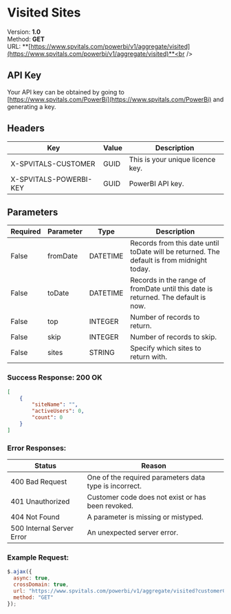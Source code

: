 # Visited Sites<br />
Version: **1.0**<br />
Method: **GET**<br />
URL: **[https://www.spvitals.com/powerbi/v1/aggregate/visited](https://www.spvitals.com/powerbi/v1/aggregate/visited)**<br />

## API Key

Your API key can be obtained by going to [https://www.spvitals.com/PowerBi](https://www.spvitals.com/PowerBi) and generating a key.

## Headers

Key | Value | Description
-|-|-
X-SPVITALS-CUSTOMER | GUID | This is your unique licence key.
X-SPVITALS-POWERBI-KEY | GUID | PowerBI API key.

## Parameters

| **Required** | **Parameter** | **Type** | **Description** |
| --- | --- | --- | --- |
| False | fromDate | DATETIME | Records from this date until toDate will be returned. The default is from midnight today. |
| False | toDate | DATETIME | Records in the range of fromDate until this date is returned. The default is now. |
| False | top | INTEGER | Number of records to return. |
| False | skip | INTEGER | Number of records to skip. |
| False | sites | STRING | Specify which sites to return with. |

### Success Response: 200 OK

```json
[
    {
        "siteName": "",
        "activeUsers": 0,
        "count": 0
    }
]
```

### Error Responses:

| **Status** | **Reason** |
| --- | --- |
| 400 Bad Request | One of the required parameters data type is incorrect. |
| 401 Unauthorized | Customer code does not exist or has been revoked. |
| 404 Not Found | A parameter is missing or mistyped. |
| 500 Internal Server Error | An unexpected server error. |

### Example Request:

```javascript
$.ajax({
  async: true,
  crossDomain: true,
  url: "https://www.spvitals.com/powerbi/v1/aggregate/visited?customerCode=00000000-0000-0000-0000-000000000000&fromDate=2017-07-26&toDate=2017-07-27&sites=&skip=0&top=10",
  method: "GET"
});
```
